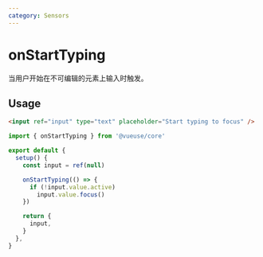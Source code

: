 ```yaml
---
category: Sensors
---
```


# onStartTyping

当用户开始在不可编辑的元素上输入时触发。

## Usage

```html
<input ref="input" type="text" placeholder="Start typing to focus" />
```

```ts {7-10}
import { onStartTyping } from '@vueuse/core'

export default {
  setup() {
    const input = ref(null)

    onStartTyping(() => {
      if (!input.value.active)
        input.value.focus()
    })

    return {
      input,
    }
  },
}
```
